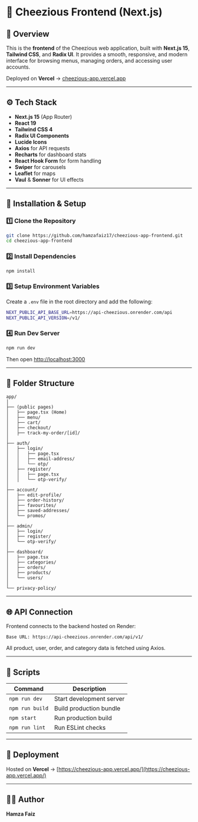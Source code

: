 # 🍕 Cheezious Frontend (Next.js)

## 📖 Overview

This is the **frontend** of the Cheezious web application, built with **Next.js 15**, **Tailwind CSS**, and **Radix UI**. It provides a smooth, responsive, and modern interface for browsing menus, managing orders, and accessing user accounts.

Deployed on **Vercel** → [cheezious-app.vercel.app](https://cheezious-app.vercel.app/)

---

## ⚙️ Tech Stack

* **Next.js 15** (App Router)
* **React 19**
* **Tailwind CSS 4**
* **Radix UI Components**
* **Lucide Icons**
* **Axios** for API requests
* **Recharts** for dashboard stats
* **React Hook Form** for form handling
* **Swiper** for carousels
* **Leaflet** for maps
* **Vaul** & **Sonner** for UI effects

---

## 🧰 Installation & Setup

### 1️⃣ Clone the Repository

```bash
git clone https://github.com/hamzafaiz17/cheezious-app-frontend.git
cd cheezious-app-frontend
```

### 2️⃣ Install Dependencies

```bash
npm install
```

### 3️⃣ Setup Environment Variables

Create a `.env` file in the root directory and add the following:

```bash
NEXT_PUBLIC_API_BASE_URL=https://api-cheezious.onrender.com/api
NEXT_PUBLIC_API_VERSION=/v1/
```

### 4️⃣ Run Dev Server

```bash
npm run dev
```

Then open [http://localhost:3000](http://localhost:3000)

---

## 📂 Folder Structure

```
app/
│
├── (public pages)
│   ├── page.tsx (Home)
│   ├── menu/
│   ├── cart/
│   ├── checkout/
│   ├── track-my-order/[id]/
│
├── auth/
│   ├── login/
│   │   ├── page.tsx
│   │   ├── email-address/
│   │   └── otp/
│   ├── register/
│   │   ├── page.tsx
│   │   └── otp-verify/
│
├── account/
│   ├── edit-profile/
│   ├── order-history/
│   ├── favourites/
│   ├── saved-addresses/
│   └── promos/
│
├── admin/
│   ├── login/
│   ├── register/
│   └── otp-verify/
│
├── dashboard/
│   ├── page.tsx
│   ├── categories/
│   ├── orders/
│   ├── products/
│   └── users/
│
└── privacy-policy/
```

---

## 🌐 API Connection

Frontend connects to the backend hosted on Render:

```
Base URL: https://api-cheezious.onrender.com/api/v1/
```

All product, user, order, and category data is fetched using Axios.

---

## 🧾 Scripts

| Command         | Description              |
| --------------- | ------------------------ |
| `npm run dev`   | Start development server |
| `npm run build` | Build production bundle  |
| `npm start`     | Run production build     |
| `npm run lint`  | Run ESLint checks        |

---

## 🚀 Deployment

Hosted on **Vercel**  → [https://cheezious-app.vercel.app/](https://cheezious-app.vercel.app/)

---

## 👨‍💻 Author

**Hamza Faiz**

